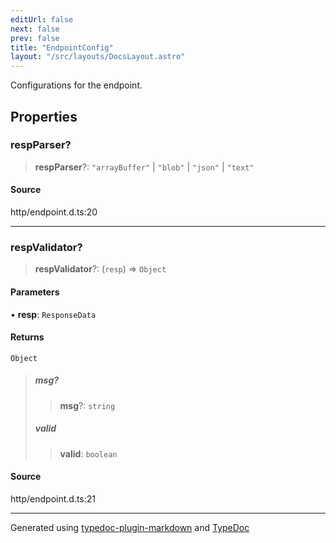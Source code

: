 ```yaml
---
editUrl: false
next: false
prev: false
title: "EndpointConfig"
layout: "/src/layouts/DocsLayout.astro"
---
```


Configurations for the endpoint.

## Properties

### respParser?

> **respParser**?: `"arrayBuffer"` \| `"blob"` \| `"json"` \| `"text"`

#### Source

http/endpoint.d.ts:20

***

### respValidator?

> **respValidator**?: (`resp`) => `Object`

#### Parameters

• **resp**: `ResponseData`

#### Returns

`Object`

> ##### msg?
>
> > **msg**?: `string`
>
> ##### valid
>
> > **valid**: `boolean`
>

#### Source

http/endpoint.d.ts:21

***

Generated using [typedoc-plugin-markdown](https://www.npmjs.com/package/typedoc-plugin-markdown) and [TypeDoc](https://typedoc.org/)
